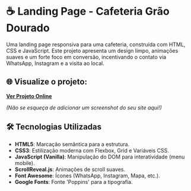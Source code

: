 # ☕ Landing Page - Cafeteria Grão Dourado

Uma landing page responsiva para uma cafeteria, construída com HTML, CSS e JavaScript. Este projeto apresenta um design limpo, animações suaves e um forte foco em conversão, incentivando o contato via WhatsApp, Instagram e a visita ao local.

## 🌐 Visualize o projeto:

**[Ver Projeto Online](COLOQUE-SEU-LINK-DO-GITHUB-PAGES-AQUI)**

_(Não se esqueça de adicionar um screenshot do seu site aqui!)_

## 🛠️ Tecnologias Utilizadas

- **HTML5**: Marcação semântica para a estrutura.
- **CSS3**: Estilização moderna com Flexbox, Grid e Variáveis CSS.
- **JavaScript (Vanilla)**: Manipulação do DOM para interatividade (menu mobile).
- **ScrollReveal.js**: Animações de scroll suaves.
- **Font Awesome**: Ícones (WhatsApp, Instagram, Mapa, etc.).
- **Google Fonts**: Fonte 'Poppins' para a tipografia.
